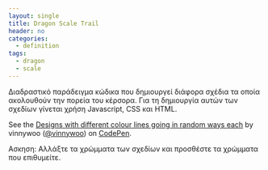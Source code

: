 ```yaml
---
layout: single
title: Dragon Scale Trail
header: no
categories:
  - definition
tags:
  - dragon
  - scale
---
```


Διαδραστικό παράδειγμα κώδικα που δημιουργεί διάφορα σχέδια τα οποία ακολουθούν την πορεία του κέρσορα. Για τη δημιουργία αυτών των σχεδίων γίνεται χρήση Javascript, CSS και HTML.

<p data-height="350" data-theme-id="17517" data-slug-hash="yQoWEG" data-default-tab="result" data-user="vinnywoo" class='codepen'>See the  <a href='https://codepen.io/vinnywoo/pen/yQoWEG'>Designs with different colour lines going in random ways each</a> by vinnywoo (<a href='https://codepen.io/vinnywoo/'>@vinnywoo</a>) on <a href='http://codepen.io'>CodePen</a>.</p>
<script async src="//assets.codepen.io/assets/embed/ei.js"></script>

Ασκηση: Αλλάξτε τα χρώμματα των σχεδίων και προσθέστε τα χρώμματα που επιθυμείτε.
